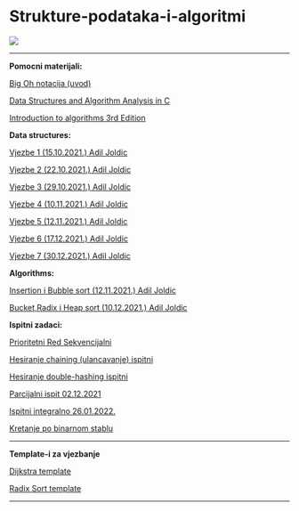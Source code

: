 # Strukture-podataka-i-algoritmi


![](https://komarev.com/ghpvc/?username=Strukture-podataka-i-algoritmi&label=Broj+posjeta:)


<hr>


**Pomocni materijali:**

[Big Oh notacija (uvod)](https://www.youtube.com/watch?v=__vX2sjlpXU)

[Data Structures and Algorithm Analysis in C](https://github.com/Infinity-Vault/Strukture-podataka-i-algoritmi/raw/main/Materijali/Data_Structures_and_Algorithm_Analysis_in_C.pdf)

[Introduction to algorithms 3rd Edition](https://github.com/Infinity-Vault/Strukture-podataka-i-algoritmi/raw/main/Materijali/Introduction_to_algorithms-3rd%20Edition.pdf)

**Data structures:**

[Vjezbe 1 (15.10.2021.) Adil Joldic](https://github.com/Infinity-Vault/Strukture-podataka-i-algoritmi/blob/main/Data%20structures/Vjezbe%201.cpp)

[Vjezbe 2 (22.10.2021.) Adil Joldic](https://github.com/Infinity-Vault/Strukture-podataka-i-algoritmi/blob/main/Data%20structures/Vjezbe%202.cpp)

[Vjezbe 3 (29.10.2021.) Adil Joldic](https://github.com/Infinity-Vault/Strukture-podataka-i-algoritmi/tree/main/Data%20structures/SPA%20vjezbe%203)

[Vjezbe 4 (10.11.2021.) Adil Joldic](https://github.com/Infinity-Vault/Strukture-podataka-i-algoritmi/tree/main/Data%20structures/SPA%20vjezbe%204)

[Vjezbe 5 (12.11.2021.) Adil Joldic](https://github.com/Infinity-Vault/Strukture-podataka-i-algoritmi/tree/main/Data%20structures/Heap)

[Vjezbe 6 (17.12.2021.) Adil Joldic](https://github.com/Infinity-Vault/Strukture-podataka-i-algoritmi/tree/main/Data%20structures/Vjezbe%206)

[Vjezbe 7 (30.12.2021.) Adil Joldic](https://github.com/Infinity-Vault/Strukture-podataka-i-algoritmi/tree/main/Data%20structures/Vjezbe%207)

**Algorithms:**

[Insertion i Bubble sort (12.11.2021.) Adil Joldic](https://github.com/Infinity-Vault/Strukture-podataka-i-algoritmi/tree/main/Algorithms/Insertion%20i%20Bubble%20sort)

[Bucket,Radix i Heap sort (10.12.2021.) Adil Joldic](https://github.com/Infinity-Vault/Strukture-podataka-i-algoritmi/tree/main/Algorithms/Bucket%2CRadix%2CHeap)


**Ispitni zadaci:**

[Prioritetni Red Sekvencijalni](https://github.com/Infinity-Vault/Strukture-podataka-i-algoritmi/tree/main/Ispitni%20Zadatci/Prioritetni%20Red%20Sekvencijalno%202D)

[Hesiranje chaining (ulancavanje) ispitni](https://github.com/Infinity-Vault/Strukture-podataka-i-algoritmi/tree/main/Ispitni%20zadaci/Hesiranje%20chaining%20ispitni)

[Hesiranje double-hashing ispitni](https://github.com/Infinity-Vault/Strukture-podataka-i-algoritmi/tree/main/Ispitni%20zadaci/Hesiranje%20double-hashing%20ispitni)

[Parcijalni ispit 02.12.2021](https://github.com/Infinity-Vault/Strukture-podataka-i-algoritmi/blob/main/Ispitni%20zadaci/ASP-2021_12_02_zadaci_prvi_parcijalni.xlsx)

[Ispitni integralno 26.01.2022.](https://github.com/Infinity-Vault/Strukture-podataka-i-algoritmi/raw/main/Ispitni%20zadaci/ASP-2022_01_26_zadaci_f.xlsx)

[Kretanje po binarnom stablu](https://github.com/Infinity-Vault/Strukture-podataka-i-algoritmi/blob/main/Ispitni%20zadaci/Binarno_stablo_-kretanje-.xlsx)


<hr>

**Template-i za vjezbanje**


[Dijkstra template](https://github.com/Infinity-Vault/Strukture-podataka-i-algoritmi/raw/main/Template-i/Dijkstra%20template.xlsx)

[Radix Sort template](https://github.com/Infinity-Vault/Strukture-podataka-i-algoritmi/raw/main/Template-i/Radix%20Sort%20template.xlsx)


<hr>

